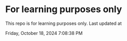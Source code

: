 # For learning purposes only
This repo is for learning purposes only.
Last updated at

Friday, October 18, 2024 7:08:38 PM

